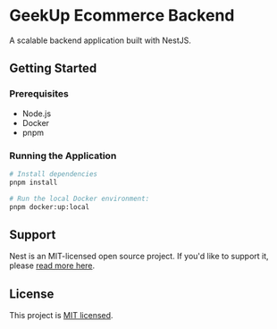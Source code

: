 # GeekUp Ecommerce Backend

A scalable backend application built with NestJS.

## Getting Started

### Prerequisites
- Node.js
- Docker
- pnpm

### Running the Application

```bash
# Install dependencies
pnpm install

# Run the local Docker environment:
pnpm docker:up:local
```

## Support

Nest is an MIT-licensed open source project. If you'd like to support it, please [read more here](https://docs.nestjs.com/support).

## License

This project is [MIT licensed](https://github.com/nestjs/nest/blob/master/LICENSE).